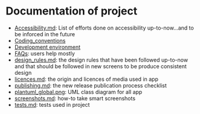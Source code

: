 # Documentation of project

* [Accessibility.md](accessibility.md): List of efforts done on accessibility up-to-now...and to be inforced in the future
* [Coding_conventions](coding_conventions.md)
* [Development environment](dev_environment.md)
* [FAQs](faq.md): users help mostly
* [design_rules.md](design_rules.md): the design rules that have been followed up-to-now and that should be followed in new screens to be produce consistent design
* [licences.md](licences.md): the origin and licences of media used in app
* [publishing.md](publishing.md): the new release publication process checklist
* [plantuml_global.png](plantuml_global.png): UML class diagram for all app
* [screenshots.md](screenshots.md): how-to take smart screenshots
* [tests.md](tests.md): tests used in project



